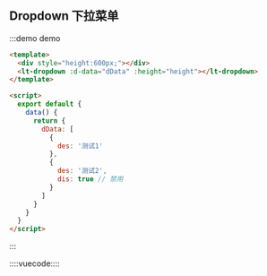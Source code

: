 ## Dropdown 下拉菜单

:::demo demo
```html
<template>
  <div style="height:600px;"></div>
  <lt-dropdown :d-data="dData" :height="height"></lt-dropdown>
</template>

<script>
  export default {
    data() {
      return {
        dData: [
          {
            des: '测试1'
          },
          {
            des: '测试2',
            dis: true // 禁用
          }
        ]
      }
    }
  }
</script>
```
:::

::::vuecode::::
<script>
  export default {
  data() {
  return {
  dData: [{
                        des: '测试1'
                      },{
                                      des: '测试1'
                                    },{
                                                    des: '测试1'
                                                  },{
                                                                  des: '测试1'
                                                                },{
                                                                                des: '测试1'
                                                                              },{
                                                                                              des: '测试1'
                                                                                            },{
                                                                                                            des: '测试1'
                                                                                                          },{
                                                                                                                          des: '测试1'
                                                                                                                        },
            {
              des: '测试1'
            },
            {
              des: '测试2',
              dis: true
            }
          ]
  }
  }
  };
</script>